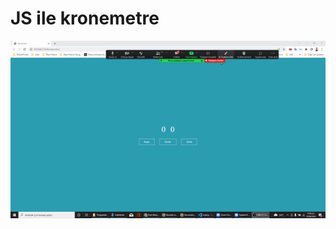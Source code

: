 <h1>JS ile kronemetre</h1>

<img src="https://raw.githubusercontent.com/emreharman/kronometre/master/jsProject.gif" />
